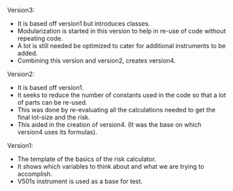 Version3:
- It is based off version1 but introduces classes.
- Modularization is started in this version to help in re-use of code without repeating code.
- A lot is still needed be optimized to cater for additional instruments to be added.
- Combining this version and version2, creates version4.


Version2:
- It is based off version1.
- It seeks to reduce the number of constants used in the code so that a lot of parts can be re-used.
- This was done by re-evaluating all the calculations needed to get the final lot-size and the risk.
- This aided in the creation of version4. (It was the base on which version4 uses its formulas).


Version1:
- The template of the basics of the risk calculator.
- It shows which variables to think about and what we are trying to accomplish.
- V501s instrument is used as a base for test.
